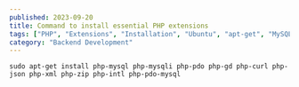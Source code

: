```yaml
---
published: 2023-09-20
title: Command to install essential PHP extensions
tags: ["PHP", "Extensions", "Installation", "Ubuntu", "apt-get", "MySQL", "PDO", "GD", "Setup"]
category: "Backend Development"
---
```

    sudo apt-get install php-mysql php-mysqli php-pdo php-gd php-curl php-json php-xml php-zip php-intl php-pdo-mysql
